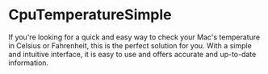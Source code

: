 # CpuTemperatureSimple

If you're looking for a quick and easy way to check your Mac's temperature in Celsius or Fahrenheit, this is the perfect solution for you.
With a simple and intuitive interface, it is easy to use and offers accurate and up-to-date information.
